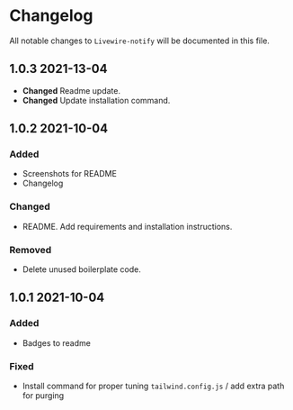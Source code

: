 # Changelog

All notable changes to `Livewire-notify` will be documented in this file.

## 1.0.3 2021-13-04
- **Changed** Readme update.
- **Changed** Update installation command.

## 1.0.2 2021-10-04
### Added
- Screenshots for README
- Changelog
### Changed
- README. Add requirements and installation instructions.
### Removed
- Delete unused boilerplate code.

## 1.0.1 2021-10-04
### Added
- Badges to readme
### Fixed
- Install command for proper tuning `tailwind.config.js` / add extra path for purging